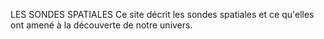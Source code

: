 LES SONDES SPATIALES
Ce site décrit les sondes spatiales et ce qu'elles ont amené à la découverte de notre univers.